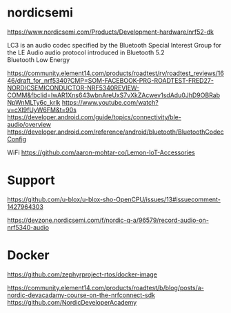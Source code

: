 # nordicsemi
https://www.nordicsemi.com/Products/Development-hardware/nrf52-dk

LC3 is an audio codec specified by the Bluetooth Special Interest Group for the LE Audio audio protocol introduced in Bluetooth 5.2  
Bluetooth Low Energy 

https://community.element14.com/products/roadtest/rv/roadtest_reviews/1646/draft_for_nrf5340?CMP=SOM-FACEBOOK-PRG-ROADTEST-FRED27-NORDICSEMICONDUCTOR-NRF5340REVIEW-COMM&fbclid=IwAR1Xns643wbnAreUxS7vXkZAcwev1sdAdu0JhD9OBRabNpWnMLTy6c_krlk
https://www.youtube.com/watch?v=cXl9fUyW6FM&t=90s
https://developer.android.com/guide/topics/connectivity/ble-audio/overview
https://developer.android.com/reference/android/bluetooth/BluetoothCodecConfig


WiFi
https://github.com/aaron-mohtar-co/Lemon-IoT-Accessories 
# Support 
https://github.com/u-blox/u-blox-sho-OpenCPU/issues/13#issuecomment-1427964303

https://devzone.nordicsemi.com/f/nordic-q-a/96579/record-audio-on-nrf5340-audio 

# Docker 
https://github.com/zephyrproject-rtos/docker-image


https://community.element14.com/products/roadtest/b/blog/posts/a-nordic-devacadamy-course-on-the-nrfconnect-sdk
https://github.com/NordicDeveloperAcademy

